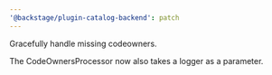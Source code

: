 ```yaml
---
'@backstage/plugin-catalog-backend': patch
---
```


Gracefully handle missing codeowners.

The CodeOwnersProcessor now also takes a logger as a parameter.
